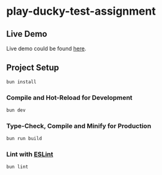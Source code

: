 # play-ducky-test-assignment

## Live Demo
Live demo could be found [here](https://play-ducky-test-assignment.surge.sh).

## Project Setup

```sh
bun install
```

### Compile and Hot-Reload for Development

```sh
bun dev
```

### Type-Check, Compile and Minify for Production

```sh
bun run build
```

### Lint with [ESLint](https://eslint.org/)

```sh
bun lint
```
